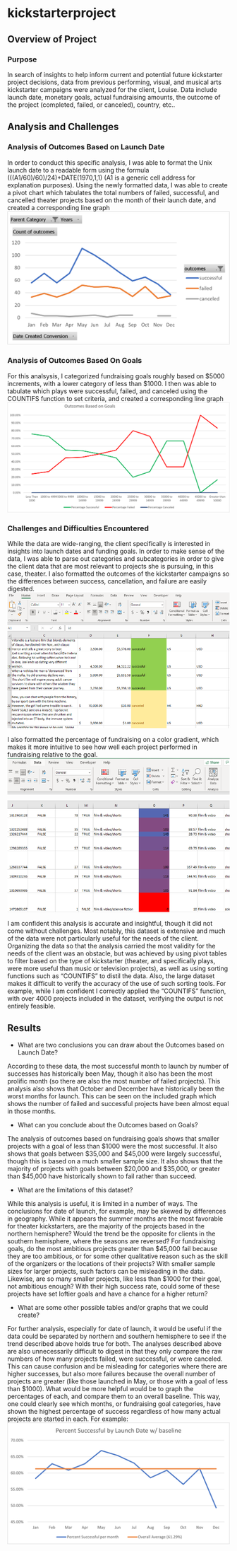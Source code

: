 # kickstarterproject

## Overview of Project
### Purpose
In search of insights to help inform current and potential future kickstarter project decisions, data from previous performing, visual, and musical arts kickstarter campaigns were analyzed for the client, Louise. Data include launch date, monetary goals, actual fundraising amounts, the outcome of the project (completed, failed, or canceled), country, etc..

## Analysis and Challenges

### Analysis of Outcomes Based on Launch Date
In order to conduct this specific analysis, I was able to format the Unix launch date to a readable form using the formula (((A1/60)/60)/24)+DATE(1970,1,1) (A1 is a generic cell address for explanation purposes). Using the newly formatted data, I was able to create a pivot chart which tabulates the total numbers of failed, successful, and cancelled theater projects based on the month of their launch date, and created a corresponding line graph ![This is an Image](https://github.com/phillipbrock/kickstarterproject/blob/main/Theater_Outcomes_vs_Launch.png)

### Analysis of Outcomes Based On Goals
For this analsysis, I categorized fundraising goals roughly based on $5000 increments, with a lower category of less than $1000. I then was able to tabulate which plays were successful, failed, and canceled using the COUNTIFS function to set criteria, and created a corresponding line graph ![this is an image](https://github.com/phillipbrock/kickstarterproject/blob/main/Outcomes_vs_Goals.png)

### Challenges and Difficulties Encountered
While the data are wide-ranging, the client specifically is interested in insights into launch dates and funding goals. In order to make sense of the data, I was able to parse out categories and subcategories in order to give the client data that are most relevant to projects she is pursuing, in this case, theater. I also formatted the outcomes of the kickstarter campaigns so the differences between success, cancellation, and failure are easily digested. ![this is an image](https://github.com/phillipbrock/kickstarterproject/blob/main/formatting.PNG)  


I also formatted the percentage of fundraising on a color gradient, which makes it more intuitive to see how well each project performed in fundraising relative to the goal. ![this is an image](https://github.com/phillipbrock/kickstarterproject/blob/main/formattingfundraising.PNG)  


I am confident this analysis is accurate and insightful, though it did not come without challenges. Most notably, this dataset is extensive and much of the data were not particularly useful for the needs of the client. Organizing the data so that the analysis carried the most validity for the needs of the client was an obstacle, but was achieved by using pivot tables to filter based on the type of kickstarter (theater, and specifically plays, were more useful than music or television projects), as well as using sorting functions such as “COUNTIFS” to distil the data. Also, the large dataset makes it difficult to verify the accuracy of the use of such sorting tools. For example, while I am confident I correctly applied the “COUNTIFS” function, with over 4000 projects included in the dataset, verifying the output is not entirely feasible.
## Results
-  What are two conclusions you can draw about the Outcomes based on Launch Date?

According to these data, the most successful month to launch by number of successes has historically been May, though it also has been the most prolific month (so there are also the most number of failed projects). This analysis also shows that October and December have historically been the worst months for launch. This can be seen on the included graph which shows the number of failed and successful projects have been almost equal in those months.
- What can you conclude about the Outcomes based on Goals?

The analysis of outcomes based on fundraising goals shows that smaller projects with a goal of less than $1000 were the most successful. It also shows that goals between $35,000 and $45,000 were largely successful, though this is based on a much smaller sample size. It also shows that the majority of projects with goals between $20,000 and $35,000, or greater than $45,000 have historically shown to fail rather than succeed.
- What are the limitations of this dataset?

While this analysis is useful, it is limited in a number of ways. The conclusions for date of launch, for example, may be skewed by differences in geography. While it appears the summer months are the most favorable for theater kickstarters, are the majority of the projects based in the northern hemisphere? Would the trend be the opposite for clients in the southern hemisphere, where the seasons are reversed? For fundraising goals, do the most ambitious projects greater than $45,000 fail because they are too ambitious, or for some other qualitative reason such as the skill of the organizers or the locations of their projects? With smaller sample sizes for larger projects, such factors can be misleading in the data. Likewise, are so many smaller projects, like less than $1000 for their goal, not ambitious enough? With their high success rate, could some of these projects have set loftier goals and have a chance for a higher return?
- What are some other possible tables and/or graphs that we could create?

For further analysis, especially for date of launch, it would be useful if the data could be separated by northern and southern hemisphere to see if the trend described above holds true for both. The analyses described above are also unnecessarily difficult to digest in that they only compare the raw numbers of how many projects failed, were successful, or were canceled. This can cause confusion and be misleading for categories where there are higher successes, but also more failures because the overall number of projects are greater (like those launched in May, or those with a goal of less than $1000). What would be more helpful would be to graph the percentages of each, and compare them to an overall baseline. This way, one could clearly see which months, or fundraising goal categories, have shown the highest percentage of success regardless of how many actual projects are started in each. For example: ![this is an image](https://github.com/phillipbrock/kickstarterproject/blob/main/percentage.png)
